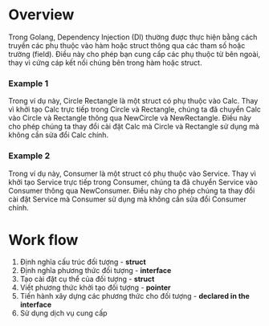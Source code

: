 # Overview

Trong Golang, Dependency Injection (DI) thường được thực hiện bằng cách truyền các phụ thuộc vào hàm hoặc struct thông qua các tham số hoặc trường (field). Điều này cho phép bạn cung cấp các phụ thuộc từ bên ngoài, thay vì cứng cáp kết nối chúng bên trong hàm hoặc struct.

### Example 1
Trong ví dụ này, Circle Rectangle là một struct có phụ thuộc vào Calc. Thay vì khởi tạo Calc trực tiếp trong Circle và Rectangle, chúng ta đã chuyển Calc vào Circle và Rectangle thông qua NewCircle và NewRectangle. Điều này cho phép chúng ta thay đổi cài đặt Calc mà Circle và Rectangle sử dụng mà không cần sửa đổi Calc chính.

### Example 2
Trong ví dụ này, Consumer là một struct có phụ thuộc vào Service. Thay vì khởi tạo Service trực tiếp trong Consumer, chúng ta đã chuyển Service vào Consumer thông qua NewConsumer. Điều này cho phép chúng ta thay đổi cài đặt Service mà Consumer sử dụng mà không cần sửa đổi Consumer chính.

# Work flow
1. Định nghĩa cấu trúc đối tượng - **struct**
2. Định nghĩa phương thức đối tượng - **interface**
3. Tạo cài đặt cụ thể của đối tượng - **struct**
4. Viết phương thức khởi tạo đối tượng - **pointer**
5. Tiến hành xây dựng các phương thức cho đối tượng - **declared in the interface**
6. Sử dụng dịch vụ cung cấp
